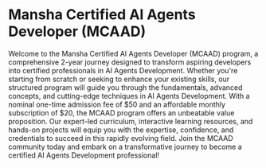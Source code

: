 # Mansha Certified AI Agents Developer (MCAAD)
Welcome to the Mansha Certified AI Agents Developer (MCAAD) program, a comprehensive 2-year journey designed to transform aspiring developers into certified professionals in AI Agents Development. Whether you're starting from scratch or seeking to enhance your existing skills, our structured program will guide you through the fundamentals, advanced concepts, and cutting-edge techniques in AI Agents Development. With a nominal one-time admission fee of $50 and an affordable monthly subscription of $20, the MCAAD program offers an unbeatable value proposition. Our expert-led curriculum, interactive learning resources, and hands-on projects will equip you with the expertise, confidence, and credentials to succeed in this rapidly evolving field. Join the MCAAD community today and embark on a transformative journey to become a certified AI Agents Development professional!
